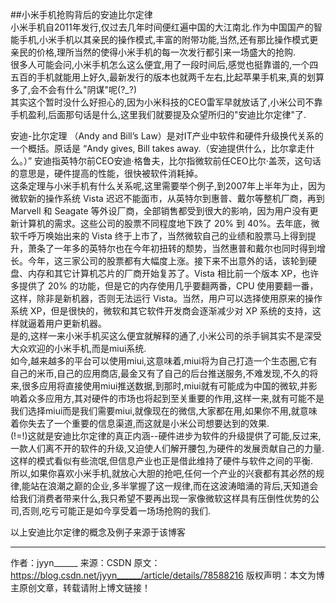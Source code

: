 ##小米手机抢购背后的安迪比尔定律  
小米手机自2011年发行,仅过去几年时间便红遍中国的大江南北.作为中国国产的智能手机,小米手机以其亲民的操作模式,丰富的附带功能,当然,还有那比操作模式更亲民的价格,理所当然的使得小米手机的每一次发行都引来一场盛大的抢购.   
很多人可能会问,小米手机怎么这么便宜,用了一段时间后,感觉也挺靠谱的,一个四五百的手机就能用上好久,最新发行的版本也就两千左右,比起苹果手机来,真的划算多了,会不会有什么"阴谋"呢(?_?)  
其实这个暂时没什么好担心的,因为小米科技的CEO雷军早就放话了,小米公司不靠手机盈利,后面那句话是什么,这里我们就要提及众望所归的"安迪比尔定律"了.    

安迪-比尔定理 （Andy and Bill’s Law）是对IT产业中软件和硬件升级换代关系的一个概括。原话是 “Andy gives, Bill takes away.（安迪提供什么，比尔拿走什么。）” 安迪指英特尔前CEO安迪·格鲁夫，比尔指微软前任CEO比尔·盖茨，这句话的意思是，硬件提高的性能，很快被软件消耗掉。       
这条定理与小米手机有什么关系呢,这里需要举个例子,到2007年上半年为止，因为微软新的操作系统 Vista 迟迟不能面市，从英特尔到惠普、戴尔等整机厂商，再到 Marvell 和 Seagate 等外设厂商，全部销售都受到很大的影响，因为用户没有更新计算机的需求。这些公司的股票不同程度地下跌了 20% 到 40%。去年底，微软千呼万唤始出来的 Vista 终于上市了，当然微软自己的业绩和股票马上得到提升，萧条了一年多的英特尔也在今年初扭转的颓势，当然惠普和戴尔也同时得到增长。今年，这三家公司的股票都有大幅度上涨。接下来不出意外的话，该轮到硬盘、内存和其它计算机芯片的厂商开始复苏了。Vista 相比前一个版本 XP，也许多提供了 20% 的功能，但是它的内存使用几乎要翻两番，CPU 使用要翻一番，这样，除非是新机器，否则无法运行 Vista。当然，用户可以选择使用原来的操作系统 XP，但是很快的，微软和其它软件开发商会逐渐减少对 XP 系统的支持，这样就逼着用户更新机器。  
是的,这样一来小米手机买这么便宜就解释的通了,小米公司的杀手锏其实不是深受大众欢迎的小米手机,而是miui系统.   
如今,越来越多的平台可以使用miui,这意味着,miui将为自己打造一个生态圈,它有自己的米币,自己的应用商店,最金又有了自己的后台推送服务,不难发现,不久的将来,很多应用将直接使用miui推送数据,到那时,miui就有可能成为中国的微软,并影响着众多应用方,其对硬件的市场也将起到至关重要的作用,这样一来,就有可能不是我们选择miui而是我们需要miui,就像现在的微信,大家都在用,如果你不用,就意味着你失去了一个重要的信息渠道,而这就是小米公司想要达到的效果.    
(!=!)这就是安迪比尔定律的真正内涵--硬件进步为软件的升级提供了可能,反过来,一款人们离不开的软件的升级,又迫使人们解开腰包,为硬件的发展贡献自己的力量.  
这样的模式看似有些流氓,但信息产业也正是借此维持了硬件与软件之间的平衡.   
所以,如果你喜欢小米手机,就放心大胆的抢吧,任何一个产业的兴衰都有其必然的规律,能站在浪潮之巅的企业,多半掌握了这一规律,而在这波涛暗涌的背后,天知道会给我们消费者带来什么,我只希望不要再出现一家像微软这样具有压倒性优势的公司,否则,吃亏可能正是如今享受着一场场抢购的我们.  
  
    
      
        
          
          























以上安迪比尔定律的概念及例子来源于该博客  

--------------------- 
作者：jyyn______ 
来源：CSDN 
原文：https://blog.csdn.net/jyyn______/article/details/78588216 
版权声明：本文为博主原创文章，转载请附上博文链接！

